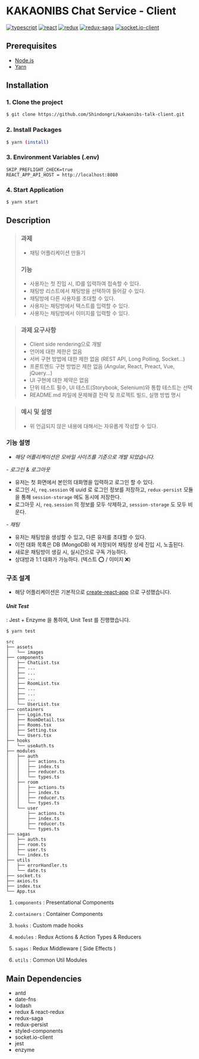 # KAKAONIBS Chat Service - Client

[![typescript](https://img.shields.io/badge/typescript-v.3.7.2-blue)](https://www.typescriptlang.org/)
[![react](https://img.shields.io/badge/react-v.16.12.0-blue)](https://reactjs.org/)
[![redux](https://img.shields.io/badge/redux-v.4.0.5-purple)](https://redux.js.org/)
[![redux-saga](https://img.shields.io/badge/redux--saga-v.1.1.3-brightgreen)](https://redux-saga.js.org/)
[![socket.io-client](https://img.shields.io/badge/socket.io--client-v.2.3.0-black)](https://socket.io/docs/client-api/)  

## Prerequisites

- [Node.js](https://nodejs.org/ko/)
- [Yarn](https://yarnpkg.com/)

## Installation

### 1. Clone the project

```bash
$ git clone https://github.com/Shindongri/kakaonibs-talk-client.git
```

### 2. Install Packages

```bash
$ yarn (install)
```

### 3. Environment Variables (.env)

```
SKIP_PREFLIGHT_CHECK=true
REACT_APP_API_HOST = http://localhost:8080
```

### 4. Start Application

```bash
$ yarn start
```

## Description

>### 과제
>- 채팅 어플리케이션 만들기
>
>### 기능
>- 사용자는 첫 진입 시, ID를 입력하여 접속할 수 있다.
>- 채팅방 리스트에서 채팅방을 선택하여 들어갈 수 있다.
>- 채팅방에 다른 사용자를 초대할 수 있다.
>- 사용자는 채팅방에서 텍스트를 입력할 수 있다.
>- 사용자는 채팅방에서 이미지를 입력할 수 있다.

>### 과제 요구사항
>- Client side rendering으로 개발
>- 언어에 대한 제한은 없음
>- 서버 구현 방법에 대한 제한 없음 (REST API, Long Polling, Socket...)
>- 프론트엔드 구현 방법은 제한 없음 (Angular, React, Preact, Vue, jQuery...)
>- UI 구현에 대한 제약은 없음
>- 단위 테스트 필수, UI 테스트(Storybook, Selenium)와 통합 테스트는 선택
>- README.md 파일에 문제해결 전략 및 프로젝트 빌드, 실행 방법 명시

>### 예시 및 설명
>- 위 언급되지 않은 내용에 대해서는 자유롭게 작성할 수 있다.

### 기능 설명

* *해당 어플리케이션은 모바일 사이즈를 기준으로 개발 되었습니다.*

*- 로그인 & 로그아웃*

- 유저는 첫 화면에서 본인의 대화명을 입력하고 로그인 할 수 있다.
- 로그인 시, `req.session` 에 uuid 로 로그인 정보를 저장하고, `redux-persist` 모듈을 통해 `session-storage` 에도 동시에 저장한다.
- 로그아웃 시, `req.session` 의 정보를 모두 삭제하고, `session-storage` 도 모두 비운다.

*- 채팅*

- 유저는 채팅방을 생성할 수 있고, 다른 유저를 초대할 수 있다.
- 이전 대화 목록은 DB (MongoDB) 에 저장되어 채팅창 상세 진입 시, 노출된다.
- 새로운 채팅방이 생길 시, 실시간으로 구독 가능하다.
- 상대방과 1:1 대화가 가능하다. (텍스트 ⭕️ / 이미지 ❌)

### 구조 설계

* 해당 어플리케이션은 기본적으로 [create-react-app](https://create-react-app.dev/) 으로 구성했습니다.

#### *Unit Test*
: Jest + Enzyme 을 통하여, Unit Test 를 진행했습니다.
```bash
$ yarn test
```

```
src
├── assets
│   └── images
├── components
│   ├── ChatList.tsx
│   ├── ...
│   ├── ...
│   ├── ...
│   ├── RoomList.tsx
│   ├── ...
│   ├── ...
│   ├── ...
│   └── UserList.tsx
├── containers
│   ├── Login.tsx
│   ├── RoomDetail.tsx
│   ├── Rooms.tsx
│   ├── Setting.tsx
│   └── Users.tsx
├── hooks
│   └── useAuth.ts
├── modules
│   ├── auth
│   │   ├── actions.ts
│   │   ├── index.ts
│   │   ├── reducer.ts
│   │   └── types.ts
│   ├── room
│   │   ├── actions.ts
│   │   ├── index.ts
│   │   ├── reducer.ts
│   │   └── types.ts
│   └── user
│       ├── actions.ts
│       ├── index.ts
│       ├── reducer.ts
│       └── types.ts
├── sagas
│   ├── auth.ts
│   ├── room.ts
│   ├── user.ts
│   └── index.ts
├── utils
│   ├── errorHandler.ts
│   └── date.ts
├── socket.ts
├── axios.ts
├── index.tsx
└── App.tsx
```

1.  `components`
: Presentational Components

2.  `containers`
: Container Components

3.  `hooks`
: Custom made hooks 

4.  `modules`
: Redux Actions & Action Types & Reducers 

5.  `sagas`
: Redux Middleware ( Side Effects )

6.  `utils`
: Common Util Modules

## Main Dependencies

- antd
- date-fns
- lodash
- redux & react-redux
- redux-saga
- redux-persist
- styled-components
- socket.io-client
- jest
- enzyme
